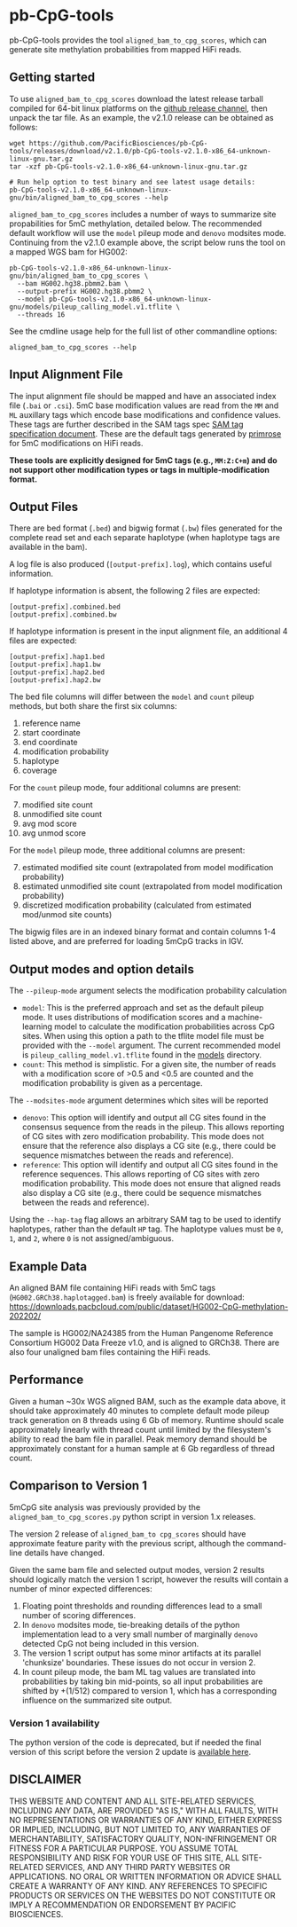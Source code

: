 # pb-CpG-tools

pb-CpG-tools provides the tool `aligned_bam_to_cpg_scores`, which can generate site methylation probabilities from
mapped HiFi reads.

## Getting started

To use `aligned_bam_to_cpg_scores` download the latest release tarball compiled for 64-bit linux platforms on the 
[github release channel](https://github.com/PacificBiosciences/pb-CpG-tools/releases/latest), then unpack the tar file.
As an example, the v2.1.0 release can be obtained as follows:

    wget https://github.com/PacificBiosciences/pb-CpG-tools/releases/download/v2.1.0/pb-CpG-tools-v2.1.0-x86_64-unknown-linux-gnu.tar.gz
    tar -xzf pb-CpG-tools-v2.1.0-x86_64-unknown-linux-gnu.tar.gz

    # Run help option to test binary and see latest usage details:
    pb-CpG-tools-v2.1.0-x86_64-unknown-linux-gnu/bin/aligned_bam_to_cpg_scores --help

`aligned_bam_to_cpg_scores` includes a number of ways to summarize site propabilities for 5mC methylation,
detailed below.  The recommended default workflow will use the `model` pileup mode and `denovo` modsites mode.
Continuing from the v2.1.0 example above, the script below runs the tool on a mapped WGS bam for HG002:

    pb-CpG-tools-v2.1.0-x86_64-unknown-linux-gnu/bin/aligned_bam_to_cpg_scores \
      --bam HG002.hg38.pbmm2.bam \
      --output-prefix HG002.hg38.pbmm2 \
      --model pb-CpG-tools-v2.1.0-x86_64-unknown-linux-gnu/models/pileup_calling_model.v1.tflite \
      --threads 16

See the cmdline usage help for the full list of other commandline options:

    aligned_bam_to_cpg_scores --help

## Input Alignment File

The input alignment file should be mapped and have an associated index file (`.bai` or `.csi`). 5mC base modification
values are read from the `MM` and `ML` auxillary tags which encode base modifications and confidence values. These tags
are further described in the SAM tags spec [SAM tag specification document](https://samtools.github.io/hts-specs/SAMtags.pdf).
These are the default tags generated by [primrose](https://github.com/PacificBiosciences/primrose) for 5mC modifications
on HiFi reads. 

**These tools are explicitly designed for 5mC tags (e.g., `MM:Z:C+m`) and do not support other modification types or
tags in multiple-modification format.**

## Output Files

There are bed format (`.bed`) and bigwig format (`.bw`) files generated for the complete read set and each separate
haplotype (when haplotype tags are available in the bam).

A log file is also produced (`[output-prefix].log`), which contains useful information.

If haplotype information is absent, the following 2 files are expected:

```
[output-prefix].combined.bed
[output-prefix].combined.bw
```

If haplotype information is present in the input alignment file, an additional 4 files are expected:

```
[output-prefix].hap1.bed 
[output-prefix].hap1.bw 
[output-prefix].hap2.bed
[output-prefix].hap2.bw
```

The bed file columns will differ between the `model` and `count` pileup methods, but both share the first six columns:

1. reference name
2. start coordinate
3. end coordinate
4. modification probability
5. haplotype
6. coverage

For the `count` pileup mode, four additional columns are present:

7. modified site count
8. unmodified site count
9. avg mod score
10. avg unmod score

For the `model` pileup mode, three additional columns are present:

7. estimated modified site count (extrapolated from model modification probability)
8. estimated unmodified site count (extrapolated from model modification probability)
9. discretized modification probability (calculated from estimated mod/unmod site counts)

The bigwig files are in an indexed binary format and contain columns 1-4 listed above, and are preferred for loading
5mCpG tracks in IGV.

## Output modes and option details

The `--pileup-mode` argument selects the modification probability calculation
- `model`: This is the preferred approach and set as the default pileup mode. It uses distributions of modification
scores and a machine-learning model to calculate the modification probabilities across CpG sites. When using this option
a path to the tflite model file must be provided with the `--model` argument. The current recommended model is
`pileup_calling_model.v1.tflite` found in the [models](models) directory.
- `count`: This method is simplistic. For a given site, the number of reads with a modification score of >0.5 and <0.5
are counted and the modification probability is given as a percentage.

The `--modsites-mode` argument determines which sites will be reported
- `denovo`: This option will identify and output all CG sites found in the consensus sequence from the reads in the 
pileup. This allows reporting of CG sites with zero modification probability. This mode does not ensure that the
reference also displays a CG site (e.g., there could be sequence mismatches between the reads and reference). 
- `reference`: This option will identify and output all CG sites found in the reference sequences. This allows reporting
of CG sites with zero modification probability. This mode does not ensure that aligned reads also display a CG site
(e.g., there could be sequence mismatches between the reads and reference). 

Using the `--hap-tag` flag allows an arbitrary SAM tag to be used to identify haplotypes, rather than the default `HP`
tag. The haplotype values must be `0`, `1`, and `2`, where `0` is not assigned/ambiguous.


## Example Data

An aligned BAM file containing HiFi reads with 5mC tags (`HG002.GRCh38.haplotagged.bam`) is freely available for
download: https://downloads.pacbcloud.com/public/dataset/HG002-CpG-methylation-202202/

The sample is HG002/NA24385 from the Human Pangenome Reference Consortium HG002 Data Freeze v1.0, and is aligned to
GRCh38. There are also four unaligned bam files containing the HiFi reads. 

## Performance

Given a human ~30x WGS aligned BAM, such as the example data above, it should take approximately 40 minutes to
complete default mode pileup track generation on 8 threads using 6 Gb of memory. Runtime should scale
approximately linearly with thread count until limited by the filesystem's ability to read the bam file in parallel.
Peak memory demand should be approximately constant for a human sample at 6 Gb regardless of thread count.

## Comparison to Version 1

5mCpG site analysis was previously provided by the `aligned_bam_to_cpg_scores.py` python script in version 1.x releases.

The version 2 release of `aligned_bam_to cpg_scores` should have approximate feature parity with the previous script,
although the command-line details have changed.

Given the same bam file and selected output modes, version 2 results should logically match the version 1 script,
however the results will contain a number of minor expected differences:

1. Floating point thresholds and rounding differences lead to a small number of scoring differences.
2. In `denovo` modsites mode, tie-breaking details of the python implementation lead to a very small number of 
marginally `denovo` detected CpG not being included in this version.
3. The version 1 script output has some minor artifacts at its parallel 'chunksize' boundaries. These issues do not
occur in version 2.
4. In count pileup mode, the bam ML tag values are translated into probabilities by taking bin mid-points, so all
input probabilities are shifted by +(1/512) compared to version 1, which has a corresponding influence on the summarized
site output.

### Version 1 availability

The python version of the code is deprecated, but if needed the final version of this script before the version 2 update
is [available here](https://github.com/PacificBiosciences/pb-CpG-tools/tree/v1.2.0).

## DISCLAIMER

THIS WEBSITE AND CONTENT AND ALL SITE-RELATED SERVICES, INCLUDING ANY DATA, ARE PROVIDED "AS IS," WITH ALL FAULTS, WITH
NO REPRESENTATIONS OR WARRANTIES OF ANY KIND, EITHER EXPRESS OR IMPLIED, INCLUDING, BUT NOT LIMITED TO, ANY WARRANTIES
OF MERCHANTABILITY, SATISFACTORY QUALITY, NON-INFRINGEMENT OR FITNESS FOR A PARTICULAR PURPOSE. YOU ASSUME TOTAL
RESPONSIBILITY AND RISK FOR YOUR USE OF THIS SITE, ALL SITE-RELATED SERVICES, AND ANY THIRD PARTY WEBSITES OR
APPLICATIONS. NO ORAL OR WRITTEN INFORMATION OR ADVICE SHALL CREATE A WARRANTY OF ANY KIND. ANY REFERENCES TO SPECIFIC
PRODUCTS OR SERVICES ON THE WEBSITES DO NOT CONSTITUTE OR IMPLY A RECOMMENDATION OR ENDORSEMENT BY PACIFIC BIOSCIENCES.
